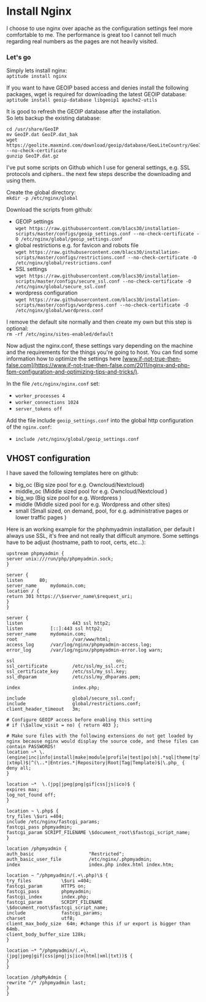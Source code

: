# Install Nginx
I choose to use nginx over apache as the configuration settings feel more comfortable to me. The performance is great too I cannot tell much regarding real numbers as the pages are not heavily visited.

### Let's go
Simply lets install nginx:  
`aptitude install nginx`  

If you want to have GEOIP based access and denies install the following packages, wget is required for downloading the latest GEOIP database:  
`aptitude install geoip-database libgeoip1 apache2-utils`  

It is good to refresh the GEOIP database after the installation.  
So lets backup the existing database:  
```shell
cd /usr/share/GeoIP
mv GeoIP.dat GeoIP.dat_bak
wget https://geolite.maxmind.com/download/geoip/database/GeoLiteCountry/GeoIP.dat.gz --no-check-certificate
gunzip GeoIP.dat.gz
```

I've put some scripts on Github which I use for general settings, e.g. SSL protocols and ciphers.. the next few steps describe the downloading and using them.

Create the global directory:  
`mkdir -p /etc/nginx/global`  

Download the scripts from github:  
- GEOIP settings  
`wget https://raw.githubusercontent.com/blacs30/installation-scripts/master/configs/geoip_settings.conf --no-check-certificate -O /etc/nginx/global/geoip_settings.conf`  
- global restrictions e.g. for favicon and robots file  
`wget https://raw.githubusercontent.com/blacs30/installation-scripts/master/configs/restrictions.conf --no-check-certificate -O /etc/nginx/global/restrictions.conf`  
- SSL settings  
`wget https://raw.githubusercontent.com/blacs30/installation-scripts/master/configs/secure_ssl.conf --no-check-certificate -O /etc/nginx/global/secure_ssl.conf`  
- wordpress configuration  
`wget https://raw.githubusercontent.com/blacs30/installation-scripts/master/configs/wordpress.conf --no-check-certificate -O /etc/nginx/global/wordpress.conf`  

I remove the default site normally and then create my own but this step is optional:  
`rm -rf /etc/nginx/sites-enabled/default`

Now adjust the nginx.conf, these settings vary depending on the machine and the requirements for the things you're going to host. You can find some information how to optimize the settings here [www.if-not-true-then-false.com](https://www.if-not-true-then-false.com/2011/nginx-and-php-fpm-configuration-and-optimizing-tips-and-tricks/).

In the file `/etc/nginx/nginx.conf` set:  
- `worker_processes 4`  
- `worker_connections 1024`  
- `server_tokens off`

Add the file include `geoip_settings.conf` into the global http configuration of the `nginx.conf`:  
- `include /etc/nginx/global/geoip_settings.conf`

## VHOST configuration
I have saved the following templates here on github:  
- big_oc (Big size pool for e.g. Owncloud/Nextcloud)
- middle_oc (Middle sized pool for e.g. Owncloud/Nextcloud )
- big_wp (Big size pool for e.g. Wordpress )
- middle (Middle sized pool for e.g. Wordpress and other sites)
- small (Small sized, on demand, pool, for e.g. administrative pages or lower traffic pages )

Here is an working example for the phphmyadmin installation, per default I always use SSL, it's free and not really that difficult anymore. Some settings have to be adjust (hostname, path to root, certs, etc...):  

```
upstream phpmyadmin {
server unix:///run/php/phpmyadmin.sock;
}

server {
listen 		80;
server_name     mydomain.com;
location / {
return 301 https://\$server_name\$request_uri;
}
}

server {
listen 					443 ssl http2;
listen          [::]:443 ssl http2;
server_name    	mydomain.com;
root   					/var/www/html;
access_log     	/var/log/nginx/phpmyadmin-access.log;
error_log      	/var/log/nginx/phpmyadmin-error.log warn;

ssl    									on;
ssl_certificate        	/etc/ssl/my_ssl.crt;
ssl_certificate_key    	/etc/ssl/my_ssl.key;
ssl_dhparam             /etc/ssl/my_dhparams.pem;

index                   index.php;

include                 global/secure_ssl.conf;
include                 global/restrictions.conf;
client_header_timeout   3m;

# Configure GEOIP access before enabling this setting
# if (\$allow_visit = no) { return 403 };

# Make sure files with the following extensions do not get loaded by nginx because nginx would display the source code, and these files can contain PASSWORDS!
location ~* \.(engine|inc|info|install|make|module|profile|test|po|sh|.*sql|theme|tpl(\.php)?|xtmpl)$|^(\..*|Entries.*|Repository|Root|Tag|Template)$|\.php_ {
deny all;
}

location ~*  \.(jpg|jpeg|png|gif|css|js|ico)$ {
expires max;
log_not_found off;
}

location ~ \.php$ {
try_files \$uri =404;
include /etc/nginx/fastcgi_params;
fastcgi_pass phpmyadmin;
fastcgi_param SCRIPT_FILENAME \$document_root\$fastcgi_script_name;
}

location /phpmyadmin {
auth_basic                    "Restricted";
auth_basic_user_file          /etc/nginx/.phpmyadmin;
index                         index.php index.html index.htm;

location ~ ^/phpmyadmin/(.+\.php)\$ {
try_files           \$uri =404;
fastcgi_param       HTTPS on;
fastcgi_pass        phpmyadmin;
fastcgi_index       index.php;
fastcgi_param       SCRIPT_FILENAME \$document_root\$fastcgi_script_name;
include             fastcgi_params;
charset             utf8;
client_max_body_size  64m; #change this if ur export is bigger than 64mb.
client_body_buffer_size 128k;
}

location ~* ^/phpmyadmin/(.+\.(jpg|jpeg|gif|css|png|js|ico|html|xml|txt))$ {
}
}

location /phpMyAdmin {
rewrite ^/* /phpmyadmin last;
}
}
```
